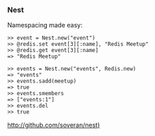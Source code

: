 ### Nest

Namespacing made easy:

    >> event = Nest.new("event")
    >> @redis.set event[3][:name], "Redis Meetup"
    >> @redis.get event[3][:name]
    => "Redis Meetup"

    >> events = Nest.new("events", Redis.new)
    => "events"
    >> events.sadd(meetup)
    => true
    >> events.smembers
    => ["events:1"]
    >> events.del
    >> true
    
[http://github.com/soveran/nest)](http://github.com/soveran/nest)
